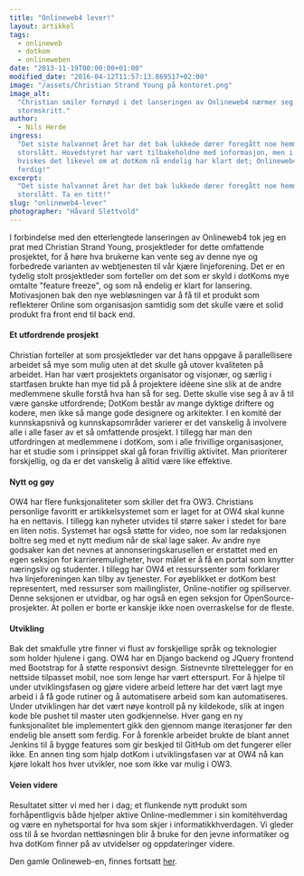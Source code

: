 ```yaml
---
title: "Onlineweb4 lever!"
layout: artikkel
tags:
  - onlineweb
  - dotkom
  - onlineweben
date: "2013-11-19T00:00:00+01:00"
modified_date: "2016-04-12T11:57:13.869517+02:00"
image: "/assets/Christian Strand Young på kontoret.png"
image_alt:
  "Christian smiler fornøyd i det lanseringen av Onlineweb4 nærmer seg med
  stormskritt."
author:
  - Nils Herde
ingress:
  "Det siste halvannet året har det bak lukkede dører foregått noe hemmelig og
  storslått. Hovedstyret har vært tilbakeholdne med informasjon, men i mørket
  hviskes det likevel om at dotKom nå endelig har klart det; Onlineweb4 er
  ferdig!"
excerpt:
  "Det siste halvannet året har det bak lukkede dører foregått noe hemmelig og
  storslått. Ta en titt!"
slug: "onlineweb4-lever"
photographer: "Håvard Slettvold"
---
```


I forbindelse med den etterlengtede lanseringen av Onlineweb4 tok jeg en prat
med Christian Strand Young, prosjektleder for dette omfattende prosjektet, for å
høre hva brukerne kan vente seg av denne nye og forbedrede varianten av
webtjenesten til vår kjære linjeforening. Det er en tydelig stolt prosjektleder
som forteller om det som er skyld i dotKoms mye omtalte "feature freeze", og som
nå endelig er klart for lansering. Motivasjonen bak den nye webløsningen var å
få til et produkt som reflekterer Online som organisasjon samtidig som det
skulle være et solid produkt fra front end til back end.

#### Et utfordrende prosjekt

Christian forteller at som prosjektleder var det hans oppgave å parallellisere
arbeidet så mye som mulig uten at det skulle gå utover kvaliteten på arbeidet.
Han har vært prosjektets organisator og visjonær, og særlig i startfasen brukte
han mye tid på å projektere idéene sine slik at de andre medlemmene skulle
forstå hva han så for seg. Dette skulle vise seg å av å til være ganske
utfordrende; DotKom består av mange dyktige driftere og kodere, men ikke så
mange gode designere og arkitekter. I en komité der kunnskapsnivå og
kunnskapsområder varierer er det vanskelig å involvere alle i alle faser av et
så omfattende prosjekt. I tillegg har man den utfordringen at medlemmene i
dotKom, som i alle frivillige organisasjoner, har et studie som i prinsippet
skal gå foran frivillig aktivitet. Man prioriterer forskjellig, og da er det
vanskelig å alltid være like effektive.

#### Nytt og gøy

OW4 har flere funksjonaliteter som skiller det fra OW3. Christians personlige
favoritt er artikkelsystemet som er laget for at OW4 skal kunne ha en nettavis.
I tillegg kan nyheter utvides til større saker i stedet for bare en liten notis.
Systemet har også støtte for video, noe som lar redaksjonen boltre seg med et
nytt medium når de skal lage saker. Av andre nye godsaker kan det nevnes at
annonseringskarusellen er erstattet med en egen seksjon for karrieremuligheter,
hvor målet er å få en portal som knytter næringsliv og studenter. I tillegg har
OW4 et ressurssenter som forklarer hva linjeforeningen kan tilby av tjenester.
For øyeblikket er dotKom best representert, med ressurser som mailinglister,
Online-notifier og spillserver. Denne seksjonen er utvidbar, og har også en egen
seksjon for OpenSource-prosjekter. At pollen er borte er kanskje ikke noen
overraskelse for de fleste.

#### Utvikling

Bak det smakfulle ytre finner vi flust av forskjellige språk og teknologier som
holder hjulene i gang. OW4 har en Django backend og JQuery frontend med
Bootstrap for å støtte responsivt design. Sistnevnte tilrettelegger for en
nettside tilpasset mobil, noe som lenge har vært etterspurt. For å hjelpe til
under utviklingsfasen og gjøre videre arbeid lettere har det vært lagt mye
arbeid i å få gode rutiner og å automatisere arbeid som kan automatiseres. Under
utviklingen har det vært nøye kontroll på ny kildekode, slik at ingen kode ble
pushet til master uten godkjennelse. Hver gang en ny funksjonalitet ble
implementert gikk den gjennom mange iterasjoner før den endelig ble ansett som
ferdig. For å forenkle arbeidet brukte de blant annet Jenkins til å bygge
features som gir beskjed til GitHub om det fungerer eller ikke. En annen ting
som hjalp dotKom i utviklingsfasen var at OW4 nå kan kjøre lokalt hos hver
utvikler, noe som ikke var mulig i OW3.

#### Veien videre

Resultatet sitter vi med her i dag; et flunkende nytt produkt som
forhåpentligvis både hjelper aktive Online-medlemmer i sin komitéhverdag og være
en nyhetsportal for hva som skjer i informatikkhverdagen. Vi gleder oss til å se
hvordan nettløsningen blir å bruke for den jevne informatiker og hva dotKom
finner på av utvidelser og oppdateringer videre.

Den gamle Onlineweb-en, finnes fortsatt [her](https://old.online.ntnu.no).
